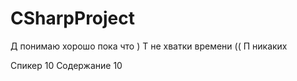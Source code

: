 # CSharpProject

Д понимаю хорошо пока что ) 
Т не хватки времени ((
П никаких 

Спикер 10
Содержание 10
